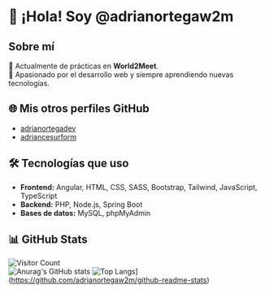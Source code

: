 # 👋 ¡Hola! Soy @adrianortegaw2m

## Sobre mí  
💼 Actualmente de prácticas en **World2Meet**.  
🚀 Apasionado por el desarrollo web y siempre aprendiendo nuevas tecnologías.  

## 🌐 Mis otros perfiles GitHub
- [adrianortegadev](https://github.com/adrianortegadev)
- [adriancesurform](https://github.com/adriancesurform)

## 🛠️ Tecnologías que uso  
- **Frontend:** Angular, HTML, CSS, SASS, Bootstrap, Tailwind, JavaScript, TypeScript  
- **Backend:** PHP, Node.js, Spring Boot  
- **Bases de datos:** MySQL, phpMyAdmin  

## 📊 GitHub Stats  
![Visitor Count](https://profile-counter.glitch.me/adrianortegaw2m/count.svg)  
![Anurag's GitHub stats](https://github-readme-stats.vercel.app/api?username=adrianortegaw2m&show_icons=true&theme=transparent)
![Top Langs](https://github-readme-stats.vercel.app/api/top-langs/?username=adrianortegaw2m)](https://github.com/adrianortegaw2m/github-readme-stats)
